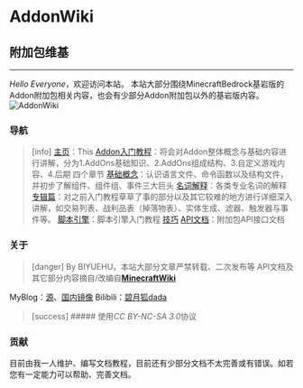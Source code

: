 # **AddonWiki** 
## **附加包维基** 
*****
*Hello Everyone*，欢迎访问本站。 
本站大部分围绕MinecraftBedrock基岩版的Addon附加包相关内容，也会有少部分Addon附加包以外的基岩版内容。 
![AddonWiki](https://img.imgdb.cn/item/60138c2d3ffa7d37b336b383.png) 
### **导航** 
>[info] [主页]()：This 
> [Addon入门教程]()：将会对Addon整体概念与基础内容进行讲解，分为1.AddOns基础知识、2.AddOns组成结构、3.自定义游戏内容、4.后期 四个章节 
> [基础概念]()：认识语言文件、命令函数以及结构文件，并初步了解组件、组件组、事件三大巨头 
> [名词解释]()：各类专业名词的解释 
> [专辑篇]()：对之前入门教程草草了事的部分以及其它较难的地方进行详细深入讲解，如交易列表、战利品表（掉落物表）、实体生成、滤器、触发器与事件等。 
> [脚本引擎]()：脚本引擎入门教程 
> [技巧]() 
> [API文档]()：附加包API接口文档 

### **关于** 
>[danger] By BIYUEHU，本站大部分文章严禁转载、二次发布等 
>API文档及其它部分内容摘自/改编自[**MinecraftWiki**](https://minecraft.gamepedia.com/Minecraft_Wiki) 

MyBlog：[源](https://biyuehu.github.io)、[国内镜像](https://biyuehu.gitee.io) 
Bilibili：[碧月狐dada](https://space.bilibili.com/293767574) 

>[success] ##### 使用*CC BY-NC-SA 3.0*协议 

### **贡献** 
目前由我一人维护、编写文档教程，目前还有少部分文档不太完善或有错误。如若您有一定能力可以帮助、完善文档。 
